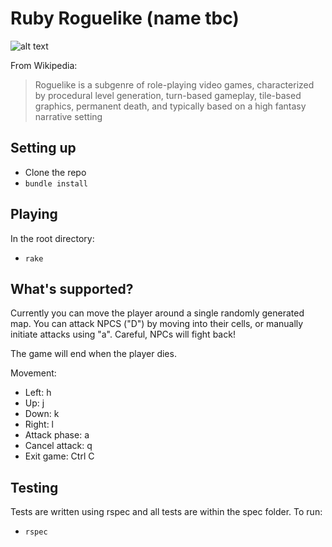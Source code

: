 # Ruby Roguelike (name tbc)

![alt text](https://raw.githubusercontent.com/oguzcanhuner/roguelike/master/game.png "Rogue")

From Wikipedia:
> Roguelike is a subgenre of role-playing video games, characterized by procedural level generation, turn-based gameplay, tile-based graphics, permanent death, and typically based on a high fantasy narrative setting


## Setting up
- Clone the repo
- `bundle install`

## Playing
In the root directory:
- `rake`

## What's supported?
Currently you can move the player around a single randomly generated map. You can attack NPCS ("D") by moving into their cells, or manually initiate attacks using "a". Careful, NPCs will fight back!

The game will end when the player dies.

Movement:
 - Left: h
 - Up: j
 - Down: k
 - Right: l
 - Attack phase: a
 - Cancel attack: q
 - Exit game: Ctrl C
 

## Testing

Tests are written using rspec and all tests are within the spec folder. To run:
- `rspec`
